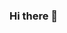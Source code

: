 ### Hi there 👋

<!--
<a target="_blank" href="https://helion.pl/">
  <img align="left" width="350" margin-right="25px" src="okladka.png">
</a>

Here are some ideas to get you started:

- 🔭 I’m currently working on ...
- 🌱 I’m currently learning ...
- 👯 I’m looking to collaborate on ...
- 🤔 I’m looking for help with ...
- 💬 Ask me about ...
- 📫 How to reach me: ...
- 😄 Pronouns: ...
- ⚡ Fun fact: ...

-->
